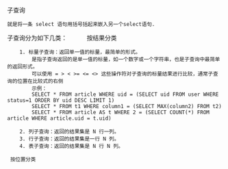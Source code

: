 子查询

    就是将一条 select 语句用括号括起来嵌入另一个select语句.

子查询分为如下几类：
　　　按结果分类

        1. 标量子查询：返回单一值的标量，最简单的形式。
            是指子查询返回的是单一值的标量，如一个数字或一个字符串，也是子查询中最简单的返回形式。
            可以使用 = > < >= <= <> 这些操作符对子查询的标量结果进行比较，通常子查询的位置在比较式的右侧
            示例： 　　
            SELECT * FROM article WHERE uid = (SELECT uid FROM user WHERE status=1 ORDER BY uid DESC LIMIT 1)
            SELECT * FROM t1 WHERE column1 = (SELECT MAX(column2) FROM t2)
            SELECT * FROM article AS t WHERE 2 = (SELECT COUNT(*) FROM article WHERE article.uid = t.uid)

        2. 列子查询：返回的结果集是 N 行一列。
        3. 行子查询：返回的结果集是一行 N 列。
        4. 表子查询：返回的结果集是 N 行 N 列。

     按位置分类

